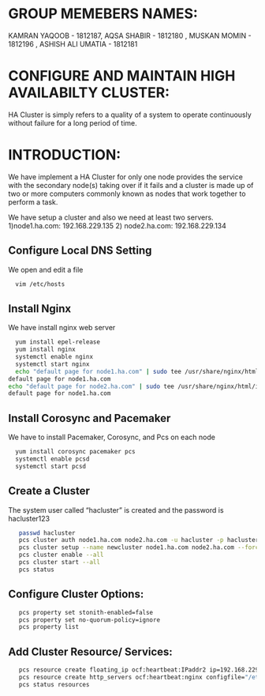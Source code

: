 
# GROUP MEMEBERS NAMES:

KAMRAN YAQOOB - 1812187, AQSA SHABIR - 1812180 , MUSKAN MOMIN - 1812196 , ASHISH ALI UMATIA - 1812181

# CONFIGURE AND MAINTAIN HIGH AVAILABILTY CLUSTER:
HA Cluster is simply refers to a quality of a system to operate continuously without failure for a long period of time.

# INTRODUCTION:
We have implement a HA Cluster for only one node provides the service with the secondary node(s) taking over if it fails and a cluster is made up of two or more computers commonly known as nodes that work together to perform a task.

We have setup a cluster and also we need at least two servers.
1)node1.ha.com: 192.168.229.135
2) node2.ha.com: 192.168.229.134


## Configure Local DNS Setting

We open and edit a file

```bash
  vim /etc/hosts
```
## Install Nginx 
We have install nginx web server

```bash
  yum install epel-release
  yum install nginx
  systemctl enable nginx
  systemctl start nginx
  echo "default page for node1.ha.com" | sudo tee /usr/share/nginx/html/index.html
default page for node1.ha.com
echo "default page for node2.ha.com" | sudo tee /usr/share/nginx/html/index.html
default page for node1.ha.com
```
## Install Corosync and Pacemaker
We have to install Pacemaker, Corosync, and Pcs on each node

```bash
  yum install corosync pacemaker pcs
  systemctl enable pcsd
  systemctl start pcsd
```
## Create a Cluster
The system user called “hacluster” is created and the password is hacluster123

```bash
   passwd hacluster
   pcs cluster auth node1.ha.com node2.ha.com -u hacluster -p hacluster123 --force
   pcs cluster setup --name newcluster node1.ha.com node2.ha.com --force
   pcs cluster enable --all
   pcs cluster start --all
   pcs status
```
## Configure Cluster Options:
```bash
   pcs property set stonith-enabled=false
   pcs property set no-quorum-policy=ignore
   pcs property list
```
## Add Cluster Resource/ Services:
```bash
   pcs resource create floating_ip ocf:heartbeat:IPaddr2 ip=192.168.229.136 cidr_netmask=24 op monitor interval=60s
   pcs resource create http_servers ocf:heartbeat:nginx configfile="/etc/nginx/nginx.conf" op monitor timeout="205" interval="60s"
   pcs status resources 
```


